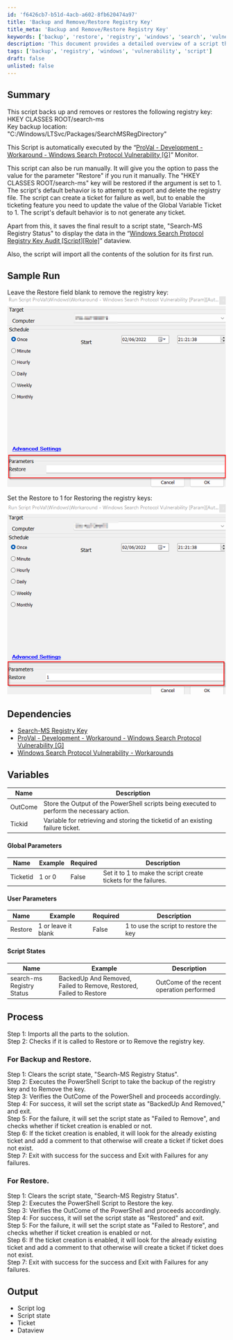 ```yaml
---
id: 'f6426cb7-b51d-4acb-a602-8fb620474a97'
title: 'Backup and Remove/Restore Registry Key'
title_meta: 'Backup and Remove/Restore Registry Key'
keywords: ['backup', 'restore', 'registry', 'windows', 'search', 'vulnerability']
description: 'This document provides a detailed overview of a script that backs up, removes, or restores the registry key HKEY_CLASSES_ROOT//search-ms. It outlines the script’s functionality, dependencies, and processes involved in executing the script, including options for manual execution and ticket creation for failures.'
tags: ['backup', 'registry', 'windows', 'vulnerability', 'script']
draft: false
unlisted: false
---
```

## Summary

This script backs up and removes or restores the following registry key:  
HKEY CLASSES ROOT/search-ms  
Key backup location:  
"C:/Windows/LTSvc/Packages/SearchMSRegDirectory"  

This Script is automatically executed by the “[ProVal - Development - Workaround - Windows Search Protocol Vulnerability [G]](https://proval.itglue.com/DOC-5078775-10080562)” Monitor.  

This script can also be run manually. It will give you the option to pass the value for the parameter "Restore" if you run it manually. The "HKEY CLASSES ROOT/search-ms" key will be restored if the argument is set to 1. The script's default behavior is to attempt to export and delete the registry file. The script can create a ticket for failure as well, but to enable the ticketing feature you need to update the value of the Global Variable Ticket to 1. The script's default behavior is to not generate any ticket.

Apart from this, it saves the final result to a script state, "Search-MS Registry Status" to display the data in the “[Windows Search Protocol Registry Key Audit [Script][Role]](https://proval.itglue.com/DOC-5078775-10080544)” dataview.  

Also, the script will import all the contents of the solution for its first run.

## Sample Run

Leave the Restore field blank to remove the registry key:  
![Remove Registry Key](../../../static/img/Workaround---Windows-Search-Protocol-Vulnerability/image_1.png)  

Set the Restore to 1 for Restoring the registry keys:  
![Restore Registry Key](../../../static/img/Workaround---Windows-Search-Protocol-Vulnerability/image_2.png)  

## Dependencies

- [Search-MS Registry Key](https://proval.itglue.com/DOC-5078775-10080552)
- [ProVal - Development - Workaround - Windows Search Protocol Vulnerability [G]](https://proval.itglue.com/DOC-5078775-10080562)
- [Windows Search Protocol Vulnerability - Workarounds](https://proval.itglue.com/DOC-5078775-10080462)

## Variables

| Name     | Description                                                                                     |
|----------|-------------------------------------------------------------------------------------------------|
| OutCome  | Store the Output of the PowerShell scripts being executed to perform the necessary action.     |
| Tickid   | Variable for retrieving and storing the ticketid of an existing failure ticket.                 |

#### Global Parameters

| Name     | Example    | Required | Description                                                  |
|----------|------------|----------|--------------------------------------------------------------|
| Ticketid | 1 or 0    | False    | Set it to 1 to make the script create tickets for the failures. |

#### User Parameters

| Name     | Example                   | Required | Description                     |
|----------|---------------------------|----------|---------------------------------|
| Restore  | 1 or leave it blank       | False    | 1 to use the script to restore the key |

#### Script States

| Name                       | Example                                    | Description                             |
|----------------------------|--------------------------------------------|-----------------------------------------|
| search-ms Registry Status  | BackedUp And Removed, Failed to Remove, Restored, Failed to Restore | OutCome of the recent operation performed |

## Process

Step 1: Imports all the parts to the solution.  
Step 2: Checks if it is called to Restore or to Remove the registry key.  

### For Backup and Restore.

Step 1: Clears the script state, "Search-MS Registry Status".  
Step 2: Executes the PowerShell Script to take the backup of the registry key and to Remove the key.  
Step 3: Verifies the OutCome of the PowerShell and proceeds accordingly.  
Step 4: For success, it will set the script state as "BackedUp And Removed," and exit.  
Step 5: For the failure, it will set the script state as "Failed to Remove", and checks whether if ticket creation is enabled or not.  
Step 6: If the ticket creation is enabled, it will look for the already existing ticket and add a comment to that otherwise will create a ticket if ticket does not exist.  
Step 7: Exit with success for the success and Exit with Failures for any failures.  

### For Restore.

Step 1: Clears the script state, "Search-MS Registry Status".  
Step 2: Executes the PowerShell Script to Restore the key.  
Step 3: Verifies the OutCome of the PowerShell and proceeds accordingly.  
Step 4: For success, it will set the script state as "Restored" and exit.  
Step 5: For the failure, it will set the script state as "Failed to Restore", and checks whether if ticket creation is enabled or not.  
Step 6: If the ticket creation is enabled, it will look for the already existing ticket and add a comment to that otherwise will create a ticket if ticket does not exist.  
Step 7: Exit with success for the success and Exit with Failures for any failures.  

## Output

- Script log
- Script state
- Ticket
- Dataview







